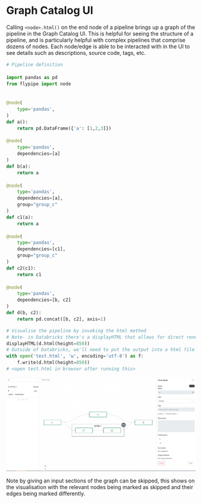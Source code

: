 # Graph Catalog UI

Calling `<node>.html()` on the end node of a pipeline brings up a graph of the pipeline in the Graph Catalog UI. This is 
helpful for seeing the structure of a pipeline, and is particularly helpful with complex pipelines that comprise dozens 
of nodes. Each node/edge is able to be interacted with in the UI to see details such as descriptions, source code, tags, 
etc. 

``` py
# Pipeline definition

import pandas as pd
from flypipe import node


@node(
    type='pandas',
)
def a():
    return pd.DataFrame({'a': [1,2,3]})

@node(
    type='pandas',
    dependencies=[a]
)
def b(a):
    return a

@node(
    type='pandas',
    dependencies=[a],
    group="group_c"
)
def c1(a):
    return a

@node(
    type='pandas',
    dependencies=[c1],
    group="group_c"
)
def c2(c1):
    return c1

@node(
    type='pandas',
    dependencies=[b, c2]
)
def d(b, c2):
    return pd.concat([b, c2], axis=1)
```

``` py
# Visualise the pipeline by invoking the html method
# Note- in Databricks there's a displayHTML that allows for direct rendering of html:
displayHTML(d.html(height=850))
# Outside of Databricks, we'll need to put the output into a html file and load it in a browser: 
with open('test.html', 'w', encoding='utf-8') as f:
    f.write(d.html(height=850))
# <open test.html in browser after running this>
```

![Catalog Graph](images/catalog1.png)

Note by giving an input sections of the graph can be skipped, this shows on the visualisation with the relevant nodes 
being marked as skipped and their edges being marked differently. 

